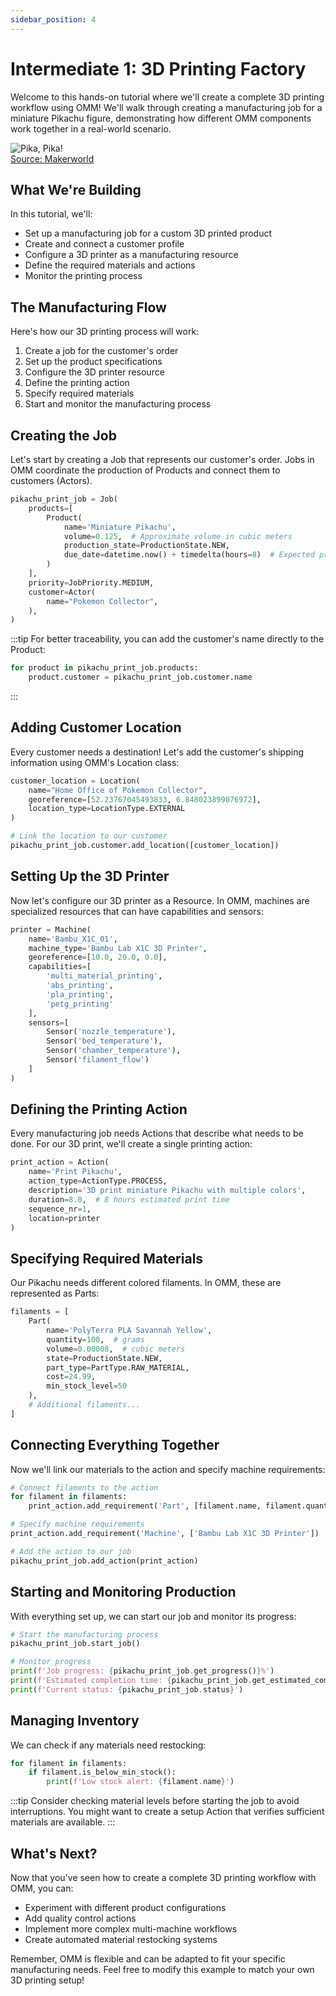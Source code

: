 ```yaml
---
sidebar_position: 4
---
```


# Intermediate 1: 3D Printing Factory

Welcome to this hands-on tutorial where we'll create a complete 3D printing workflow using OMM! We'll walk through creating a manufacturing job for a miniature Pikachu figure, demonstrating how different OMM components work together in a real-world scenario.

![Pika, Pika!](@site/static/img/pikachu.png)  
[Source: Makerworld](https://makerworld.com/en/models/388565?from=search#profileId-289389)

## What We're Building

In this tutorial, we'll:
- Set up a manufacturing job for a custom 3D printed product
- Create and connect a customer profile
- Configure a 3D printer as a manufacturing resource
- Define the required materials and actions
- Monitor the printing process

## The Manufacturing Flow

Here's how our 3D printing process will work:
1. Create a job for the customer's order
2. Set up the product specifications
3. Configure the 3D printer resource
4. Define the printing action
5. Specify required materials
6. Start and monitor the manufacturing process

## Creating the Job

Let's start by creating a Job that represents our customer's order. Jobs in OMM coordinate the production of Products and connect them to customers (Actors).

```python
pikachu_print_job = Job(
    products=[
        Product(
            name='Miniature Pikachu',
            volume=0.125,  # Approximate volume in cubic meters
            production_state=ProductionState.NEW,
            due_date=datetime.now() + timedelta(hours=8)  # Expected print time
        )
    ],
    priority=JobPriority.MEDIUM,
    customer=Actor(
        name="Pokemon Collector",
    ),
)
```

:::tip
For better traceability, you can add the customer's name directly to the Product:

```python
for product in pikachu_print_job.products:
    product.customer = pikachu_print_job.customer.name
```
:::

## Adding Customer Location

Every customer needs a destination! Let's add the customer's shipping information using OMM's Location class:

```python
customer_location = Location(
    name="Home Office of Pokemon Collector",
    georeference=[52.23767045493833, 6.848023899076972],
    location_type=LocationType.EXTERNAL
)

# Link the location to our customer
pikachu_print_job.customer.add_location([customer_location])
```

## Setting Up the 3D Printer

Now let's configure our 3D printer as a Resource. In OMM, machines are specialized resources that can have capabilities and sensors:

```python
printer = Machine(
    name='Bambu_X1C_01',
    machine_type='Bambu Lab X1C 3D Printer',
    georeference=[10.0, 20.0, 0.0],
    capabilities=[
        'multi_material_printing',
        'abs_printing',
        'pla_printing',
        'petg_printing'
    ],
    sensors=[
        Sensor('nozzle_temperature'),
        Sensor('bed_temperature'),
        Sensor('chamber_temperature'),
        Sensor('filament_flow')
    ]
)
```

## Defining the Printing Action

Every manufacturing job needs Actions that describe what needs to be done. For our 3D print, we'll create a single printing action:

```python
print_action = Action(
    name='Print Pikachu',
    action_type=ActionType.PROCESS,
    description='3D print miniature Pikachu with multiple colors',
    duration=8.0,  # 8 hours estimated print time
    sequence_nr=1,
    location=printer
)
```

## Specifying Required Materials

Our Pikachu needs different colored filaments. In OMM, these are represented as Parts:

```python
filaments = [
    Part(
        name='PolyTerra PLA Savannah Yellow',
        quantity=100,  # grams
        volume=0.00008,  # cubic meters
        state=ProductionState.NEW,
        part_type=PartType.RAW_MATERIAL,
        cost=24.99,
        min_stock_level=50
    ),
    # Additional filaments...
]
```

## Connecting Everything Together

Now we'll link our materials to the action and specify machine requirements:

```python
# Connect filaments to the action
for filament in filaments:
    print_action.add_requirement('Part', [filament.name, filament.quantity])

# Specify machine requirements
print_action.add_requirement('Machine', ['Bambu Lab X1C 3D Printer'])

# Add the action to our job
pikachu_print_job.add_action(print_action)
```

## Starting and Monitoring Production

With everything set up, we can start our job and monitor its progress:

```python
# Start the manufacturing process
pikachu_print_job.start_job()

# Monitor progress
print(f'Job progress: {pikachu_print_job.get_progress()}%')
print(f'Estimated completion time: {pikachu_print_job.get_estimated_completion_time()} hours')
print(f'Current status: {pikachu_print_job.status}')
```

## Managing Inventory

We can check if any materials need restocking:

```python
for filament in filaments:
    if filament.is_below_min_stock():
        print(f'Low stock alert: {filament.name}')
```

:::tip
Consider checking material levels before starting the job to avoid interruptions. You might want to create a setup Action that verifies sufficient materials are available.
:::

## What's Next?

Now that you've seen how to create a complete 3D printing workflow with OMM, you can:
- Experiment with different product configurations
- Add quality control actions
- Implement more complex multi-machine workflows
- Create automated material restocking systems

Remember, OMM is flexible and can be adapted to fit your specific manufacturing needs. Feel free to modify this example to match your own 3D printing setup!